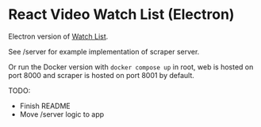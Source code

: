 # React Video Watch List (Electron)

Electron version of [Watch List](https://ktchung.github.io/react-video-watch-list/).

See /server for example implementation of scraper server.

Or run the Docker version with `docker compose up` in root, web is hosted on port 8000 and scraper is hosted on port 8001 by default.

TODO:
- Finish README
- Move /server logic to app
